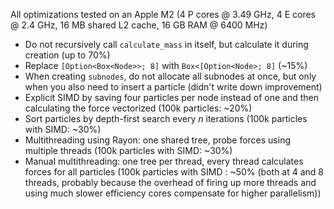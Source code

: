 All optimizations tested on an Apple M2 (4 P cores @ 3.49 GHz, 4 E cores @ 2.4 GHz, 16 MB shared L2 cache, 16 GB RAM @ 6400 MHz)

- Do not recursively call `calculate_mass` in itself, but calculate it during creation (up to 70%)
- Replace `[Option<Box<Node>>; 8]` with `Box<[Option<Node>; 8]` (~15%)
- When creating `subnodes`, do not allocate all subnodes at once, but only when you also need to insert a particle (didn't write down improvement)
- Explicit SIMD by saving four particles per node instead of one and then calculating the force vectorized (100k particles: ~20%)
- Sort particles by depth-first search every $n$ iterations (100k particles with SIMD: ~30%)
- Multithreading using Rayon: one shared tree, probe forces using multiple threads (100k particles with SIMD: ~30%)
- Manual multithreading: one tree per thread, every thread calculates forces for all particles (100k particles with SIMD : ~50% (both at 4 and 8 threads, probably because the overhead of firing up more threads and using much slower efficiency cores compensate for higher parallelism))